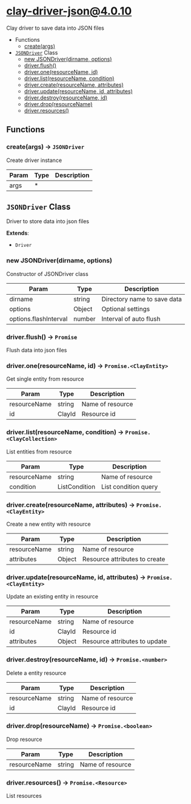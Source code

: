 # clay-driver-json@4.0.10

Clay driver to save data into JSON files

+ Functions
  + [create(args)](#clay-driver-json-function-create)
+ [`JSONDriver`](#clay-driver-json-class) Class
  + [new JSONDriver(dirname, options)](#clay-driver-json-class-j-s-o-n-driver-constructor)
  + [driver.flush()](#clay-driver-json-class-j-s-o-n-driver-flush)
  + [driver.one(resourceName, id)](#clay-driver-json-class-j-s-o-n-driver-one)
  + [driver.list(resourceName, condition)](#clay-driver-json-class-j-s-o-n-driver-list)
  + [driver.create(resourceName, attributes)](#clay-driver-json-class-j-s-o-n-driver-create)
  + [driver.update(resourceName, id, attributes)](#clay-driver-json-class-j-s-o-n-driver-update)
  + [driver.destroy(resourceName, id)](#clay-driver-json-class-j-s-o-n-driver-destroy)
  + [driver.drop(resourceName)](#clay-driver-json-class-j-s-o-n-driver-drop)
  + [driver.resources()](#clay-driver-json-class-j-s-o-n-driver-resources)

## Functions

<a class='md-heading-link' name="clay-driver-json-function-create" ></a>

### create(args) -> `JSONDriver`

Create driver instance

| Param | Type | Description |
| ----- | --- | -------- |
| args | * |  |



<a class='md-heading-link' name="clay-driver-json-class"></a>

## `JSONDriver` Class

Driver to store data into json files

**Extends**:

+ `Driver`



<a class='md-heading-link' name="clay-driver-json-class-j-s-o-n-driver-constructor" ></a>

### new JSONDriver(dirname, options)

Constructor of JSONDriver class

| Param | Type | Description |
| ----- | --- | -------- |
| dirname | string | Directory name to save data |
| options | Object | Optional settings |
| options.flashInterval | number | Interval of auto flush |


<a class='md-heading-link' name="clay-driver-json-class-j-s-o-n-driver-flush" ></a>

### driver.flush() -> `Promise`

Flush data into json files

<a class='md-heading-link' name="clay-driver-json-class-j-s-o-n-driver-one" ></a>

### driver.one(resourceName, id) -> `Promise.<ClayEntity>`

Get single entity from resource

| Param | Type | Description |
| ----- | --- | -------- |
| resourceName | string | Name of resource |
| id | ClayId | Resource id |


<a class='md-heading-link' name="clay-driver-json-class-j-s-o-n-driver-list" ></a>

### driver.list(resourceName, condition) -> `Promise.<ClayCollection>`

List entities from resource

| Param | Type | Description |
| ----- | --- | -------- |
| resourceName | string | Name of resource |
| condition | ListCondition | List condition query |


<a class='md-heading-link' name="clay-driver-json-class-j-s-o-n-driver-create" ></a>

### driver.create(resourceName, attributes) -> `Promise.<ClayEntity>`

Create a new entity with resource

| Param | Type | Description |
| ----- | --- | -------- |
| resourceName | string | Name of resource |
| attributes | Object | Resource attributes to create |


<a class='md-heading-link' name="clay-driver-json-class-j-s-o-n-driver-update" ></a>

### driver.update(resourceName, id, attributes) -> `Promise.<ClayEntity>`

Update an existing entity in resource

| Param | Type | Description |
| ----- | --- | -------- |
| resourceName | string | Name of resource |
| id | ClayId | Resource id |
| attributes | Object | Resource attributes to update |


<a class='md-heading-link' name="clay-driver-json-class-j-s-o-n-driver-destroy" ></a>

### driver.destroy(resourceName, id) -> `Promise.<number>`

Delete a entity resource

| Param | Type | Description |
| ----- | --- | -------- |
| resourceName | string | Name of resource |
| id | ClayId | Resource id |


<a class='md-heading-link' name="clay-driver-json-class-j-s-o-n-driver-drop" ></a>

### driver.drop(resourceName) -> `Promise.<boolean>`

Drop resource

| Param | Type | Description |
| ----- | --- | -------- |
| resourceName | string | Name of resource |


<a class='md-heading-link' name="clay-driver-json-class-j-s-o-n-driver-resources" ></a>

### driver.resources() -> `Promise.<Resource>`

List resources



